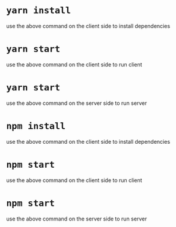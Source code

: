 # `yarn install`
use the above command on the client side to install dependencies

# `yarn start`
use the above command on the client side to run client

# `yarn start`
use the above command on the server side to run server


# `npm install`
use the above command on the client side to install dependencies

# `npm start`
use the above command on the client side to run client

# `npm start`
use the above command on the server side to run server